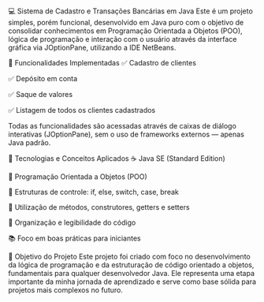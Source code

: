 💻 Sistema de Cadastro e Transações Bancárias em Java
Este é um projeto simples, porém funcional, desenvolvido em Java puro com o objetivo de consolidar conhecimentos em Programação Orientada a Objetos (POO), 
lógica de programação e interação com o usuário através da interface gráfica via JOptionPane, utilizando a IDE NetBeans.

🚀 Funcionalidades Implementadas
✅ Cadastro de clientes

✅ Depósito em conta

✅ Saque de valores

✅ Listagem de todos os clientes cadastrados

Todas as funcionalidades são acessadas através de caixas de diálogo interativas (JOptionPane), sem o uso de frameworks externos — apenas Java padrão.

🧠 Tecnologias e Conceitos Aplicados
☕ Java SE (Standard Edition)

🧩 Programação Orientada a Objetos (POO)

🧱 Estruturas de controle: if, else, switch, case, break

🔄 Utilização de métodos, construtores, getters e setters

🧼 Organização e legibilidade do código

📚 Foco em boas práticas para iniciantes

🎯 Objetivo do Projeto
Este projeto foi criado com foco no desenvolvimento da lógica de programação e da estruturação de código orientado a objetos, 
fundamentais para qualquer desenvolvedor Java. Ele representa uma etapa importante da minha jornada de aprendizado e serve como base sólida para projetos mais complexos no futuro.
